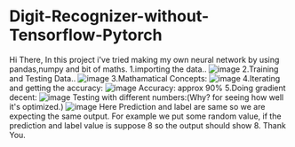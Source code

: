 # Digit-Recognizer-without-Tensorflow-Pytorch
Hi There, In this project i've tried making my own neural network by using pandas,numpy and bit of maths.
1.importing the data..
![image](https://user-images.githubusercontent.com/96855667/210269022-1e54feaa-478a-4230-8778-2bcde2e62fa4.png)
2.Training and Testing Data..
![image](https://user-images.githubusercontent.com/96855667/210269112-e5d40cb3-dbb1-464a-af17-49bfe602d3cd.png)
3.Mathamatical Concepts:
![image](https://user-images.githubusercontent.com/96855667/210269247-3ac41d45-a049-487e-b5f8-d81bc42eddd4.png)
4.Iterating and getting the accuracy:
![image](https://user-images.githubusercontent.com/96855667/210269342-7dbf37c0-e64f-4281-9b2b-40caa1086c8c.png)
Accuracy: approx 90%
5.Doing gradient decent:
![image](https://user-images.githubusercontent.com/96855667/210269466-de8de9f9-bb39-46d5-98ad-254c946d1e8b.png)
Testing with different numbers:(Why? for seeing how well it's optimized.)
![image](https://user-images.githubusercontent.com/96855667/210269618-aa09dd3f-3848-4f73-8a17-f53692280c8a.png)
Here Prediction and label are same so we are expecting the same output. For example we put some random value, if the prediction and label value is suppose 8 so  the output should show 8. 
Thank You.

